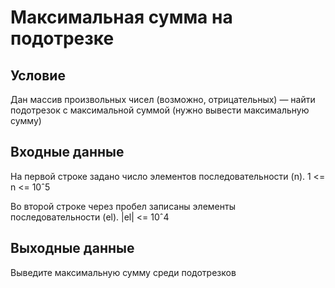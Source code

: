 # Максимальная сумма на подотрезке

## Условие
Дан массив произвольных чисел (возможно, отрицательных) — найти подотрезок с максимальной суммой (нужно вывести максимальную сумму)

## Входные данные
На первой строке задано число элементов последовательности (n). 1 <= n <= 10ˆ5

Во второй строке через пробел записаны элементы последовательности (el). |el| <= 10ˆ4

## Выходные данные 
Выведите максимальную сумму среди подотрезков 